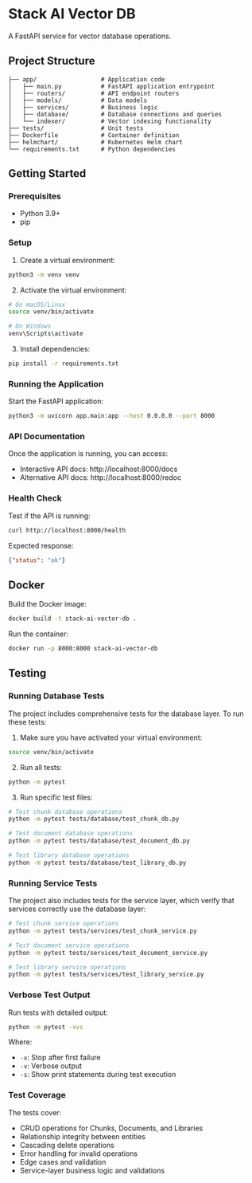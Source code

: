 # Stack AI Vector DB

A FastAPI service for vector database operations.

## Project Structure

```
├── app/                  # Application code
│   ├── main.py           # FastAPI application entrypoint
│   ├── routers/          # API endpoint routers
│   ├── models/           # Data models
│   ├── services/         # Business logic
│   ├── database/         # Database connections and queries
│   └── indexer/          # Vector indexing functionality
├── tests/                # Unit tests
├── Dockerfile            # Container definition
├── helmchart/            # Kubernetes Helm chart
└── requirements.txt      # Python dependencies
```

## Getting Started

### Prerequisites

- Python 3.9+
- pip

### Setup

1. Create a virtual environment:

```bash
python3 -m venv venv
```

2. Activate the virtual environment:

```bash
# On macOS/Linux
source venv/bin/activate

# On Windows
venv\Scripts\activate
```

3. Install dependencies:

```bash
pip install -r requirements.txt
```

### Running the Application

Start the FastAPI application:

```bash
python3 -m uvicorn app.main:app --host 0.0.0.0 --port 8000
```

### API Documentation

Once the application is running, you can access:
- Interactive API docs: http://localhost:8000/docs
- Alternative API docs: http://localhost:8000/redoc

### Health Check

Test if the API is running:

```bash
curl http://localhost:8000/health
```

Expected response:
```json
{"status": "ok"}
```

## Docker

Build the Docker image:

```bash
docker build -t stack-ai-vector-db .
```

Run the container:

```bash
docker run -p 8000:8000 stack-ai-vector-db
```

## Testing

### Running Database Tests

The project includes comprehensive tests for the database layer. To run these tests:

1. Make sure you have activated your virtual environment:

```bash
source venv/bin/activate
```

2. Run all tests:

```bash
python -m pytest
```

3. Run specific test files:

```bash
# Test chunk database operations
python -m pytest tests/database/test_chunk_db.py

# Test document database operations
python -m pytest tests/database/test_document_db.py

# Test library database operations
python -m pytest tests/database/test_library_db.py
```

### Running Service Tests

The project also includes tests for the service layer, which verify that services correctly use the database layer:

```bash
# Test chunk service operations
python -m pytest tests/services/test_chunk_service.py

# Test document service operations
python -m pytest tests/services/test_document_service.py

# Test library service operations
python -m pytest tests/services/test_library_service.py
```

### Verbose Test Output

Run tests with detailed output:

```bash
python -m pytest -xvs
```

Where:
- `-x`: Stop after first failure
- `-v`: Verbose output
- `-s`: Show print statements during test execution

### Test Coverage

The tests cover:
- CRUD operations for Chunks, Documents, and Libraries
- Relationship integrity between entities
- Cascading delete operations
- Error handling for invalid operations
- Edge cases and validation
- Service-layer business logic and validations